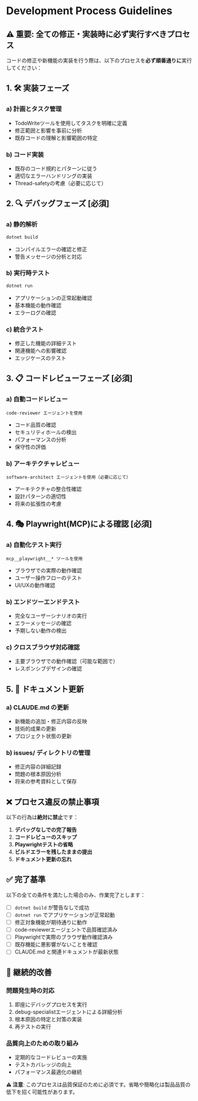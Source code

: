 # Development Process Guidelines

## ⚠️ 重要: 全ての修正・実装時に必ず実行すべきプロセス

コードの修正や新機能の実装を行う際は、以下のプロセスを**必ず順番通りに**実行してください：

## 1. 🛠️ 実装フェーズ

### a) 計画とタスク管理
- TodoWriteツールを使用してタスクを明確に定義
- 修正範囲と影響を事前に分析
- 既存コードの理解と影響範囲の特定

### b) コード実装
- 既存のコード規約とパターンに従う
- 適切なエラーハンドリングの実装
- Thread-safetyの考慮（必要に応じて）

## 2. 🔍 デバッグフェーズ **[必須]**

### a) 静的解析
```bash
dotnet build
```
- コンパイルエラーの確認と修正
- 警告メッセージの分析と対応

### b) 実行時テスト
```bash
dotnet run
```
- アプリケーションの正常起動確認
- 基本機能の動作確認
- エラーログの確認

### c) 統合テスト
- 修正した機能の詳細テスト
- 関連機能への影響確認
- エッジケースのテスト

## 3. 📋 コードレビューフェーズ **[必須]**

### a) 自動コードレビュー
```
code-reviewer エージェントを使用
```
- コード品質の確認
- セキュリティホールの検出
- パフォーマンスの分析
- 保守性の評価

### b) アーキテクチャレビュー
```
software-architect エージェントを使用（必要に応じて）
```
- アーキテクチャの整合性確認
- 設計パターンの適切性
- 将来の拡張性の考慮

## 4. 🎭 Playwright(MCP)による確認 **[必須]**

### a) 自動化テスト実行
```
mcp__playwright__* ツールを使用
```
- ブラウザでの実際の動作確認
- ユーザー操作フローのテスト
- UI/UXの動作確認

### b) エンドツーエンドテスト
- 完全なユーザーシナリオの実行
- エラーメッセージの確認
- 予期しない動作の検出

### c) クロスブラウザ対応確認
- 主要ブラウザでの動作確認（可能な範囲で）
- レスポンシブデザインの確認

## 5. 📝 ドキュメント更新

### a) CLAUDE.md の更新
- 新機能の追加・修正内容の反映
- 技術的成果の更新
- プロジェクト状態の更新

### b) issues/ ディレクトリの管理
- 修正内容の詳細記録
- 問題の根本原因分析
- 将来の参考資料として保存

## ❌ プロセス違反の禁止事項

以下の行為は**絶対に禁止**です：

1. **デバッグなしでの完了報告**
2. **コードレビューのスキップ**
3. **Playwrightテストの省略**
4. **ビルドエラーを残したままの提出**
5. **ドキュメント更新の忘れ**

## ✅ 完了基準

以下の全ての条件を満たした場合のみ、作業完了とします：

- [ ] `dotnet build` が警告なしで成功
- [ ] `dotnet run` でアプリケーションが正常起動
- [ ] 修正対象機能が期待通りに動作
- [ ] code-reviewerエージェントで品質確認済み
- [ ] Playwrightで実際のブラウザ動作確認済み
- [ ] 既存機能に悪影響がないことを確認
- [ ] CLAUDE.md と関連ドキュメントが最新状態

## 🔄 継続的改善

### 問題発生時の対応
1. 即座にデバッグプロセスを実行
2. debug-specialistエージェントによる詳細分析
3. 根本原因の特定と対策の実装
4. 再テストの実行

### 品質向上のための取り組み
- 定期的なコードレビューの実施
- テストカバレッジの向上
- パフォーマンス最適化の継続

**⚠️ 注意**: このプロセスは品質保証のために必須です。省略や簡略化は製品品質の低下を招く可能性があります。